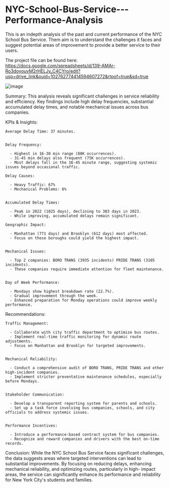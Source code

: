 # NYC-School-Bus-Service---Performance-Analysis
This is an indepth analysis of the past and current performance of the NYC School Bus Service. Them aim is to understand the challenges it faces and  suggest potential areas of improvement to provide a better service to their users.

The project file can be found here: https://docs.google.com/spreadsheets/d/139-AMAr-Ro3doyouvM2rHELJv_C4CYro/edit?usp=drive_link&ouid=102762774414594607272&rtpof=true&sd=true

![image](https://github.com/csiAI/NYC-School-Bus-Service---Performance-Analysis/assets/113176347/5ba0eddb-59f4-4b57-9013-d8c2ad68afab)

Summary:
    This analysis reveals significant challenges in service reliability and efficiency. Key findings include high delay frequencies, substantial accumulated delay times, and notable mechanical issues across bus companies. 

KPIs & Insights:

    Average Delay Time: 37 minutes.
    
    
    Delay Frequency:

      - Highest in 16-30 min range (80K occurrences).
      - 31-45 min delays also frequent (75K occurrences).
      - Most delays fall in the 16-45 minute range, suggesting systemic issues beyond occasional traffic.

    Delay Causes:

      - Heavy Traffic: 67%
      - Mechanical Problems: 6%


    Accumulated Delay Times:
    
      - Peak in 2022 (1025 days), declining to 303 days in 2023.
      - While improving, accumulated delays remain significant.
      
    Geographic Impact:

      - Manhattan (771 days) and Brooklyn (612 days) most affected.
      - Focus on these boroughs could yield the highest impact.


    Mechanical Issues:

      - Top 2 companies: BORO TRANS (3935 incidents) PRIDE TRANS (3105 incidents).
      - These companies require immediate attention for fleet maintenance.


    Day of Week Performance:

      - Mondays show highest breakdown rate (22.7%).
      - Gradual improvement through the week.
      - Enhanced preparation for Monday operations could improve weekly performance.



Recommendations:

    Traffic Management:

      - Collaborate with city traffic department to optimize bus routes.
      - Implement real-time traffic monitoring for dynamic route adjustments.
      - Focus on Manhattan and Brooklyn for targeted improvements.


    Mechanical Reliability:

      - Conduct a comprehensive audit of BORO TRANS, PRIDE TRANS and other high-incident companies.
      - Implement stricter preventative maintenance schedules, especially before Mondays.


    Stakeholder Communication:

      - Develop a transparent reporting system for parents and schools.
      - Set up a task force involving bus companies, schools, and city officials to address systemic issues.


    Performance Incentives:

      - Introduce a performance-based contract system for bus companies.
      - Recognize and reward companies and drivers with the best on-time records.



Conclusion:
    While the NYC School Bus Service faces significant challenges, the data suggests areas where targeted interventions can lead to substantial improvements. By focusing on reducing delays, enhancing mechanical reliability, and optimizing routes, particularly in high-       impact areas, the service can significantly enhance its performance and reliability for New York City's students and families.
